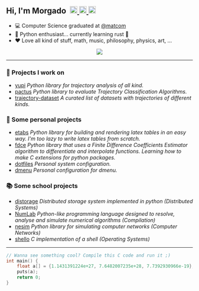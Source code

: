 <h2> Hi, I'm Morgado &#8203 &#8203
	<a href="https://t.me/morgado305">
		<img width="20px" src="https://simpleicons.now.sh/telegram/4c5861" />
	</a>
	<a href="https://twitter.com/morgado305">
		<img width="20px" src="https://simpleicons.now.sh/twitter/4c5861" />
	</a>
	<a href="https://stackoverflow.com/users/11915595/jorge-morgado">
		<img width="20px" src="https://simpleicons.now.sh/stackoverflow/4c5861" />
	</a>
</h3>

- 💻 Computer Science graduated at [@matcom](https://github.com/matcom)
- 🐍 Python enthusiast... currently learning rust 🦀 
- ❤️ Love all kind of stuff, math, music, philosophy, physics, art, ...

<p align="center">
    <a href="https://skillicons.dev">
        <img src="https://skillicons.dev/icons?i=python,linux,bash,neovim,flutter,dart,cs,unity" />
    </a>
</p>

---

### :construction_worker: Projects I work on

- [yupi](https://github.com/yupidevs/yupi) *Python library for trajectory analysis of all kind.*
- [pactus](https://github.com/yupidevs/pactus) *Python library to evaluate Trajectory Classification Algorithms.*
- [trajectory-dataset](https://github.com/yupidevs/trajectory-datasets) *A curated list of datasets with trajectories of different kinds.*

### :seedling: Some personal projects

- [etabs](https://github.com/jmorgadov/etabs) *Python library for building and rendering latex tables in an easy way. I'm too lazy to write latex tables from scratch.*
- [fdce](https://github.com/jmorgadov/fdce) *Python library that uses a Finite Difference Coefficients Estimator algorithm to differentiate and interpolate functions. Learning how to make C extensions for python packages.*
- [dotfiles](https://github.com/jmorgadov/dotfiles) *Personal system configuration.*
- [dmenu](https://github.com/jmorgadov/dmenu) *Personal configuration for dmenu.*

### :books: Some school projects

- [distorage](https://github.com/jmorgadov/distorage) *Distributed storage system implemented in python (Distributed Systems)*
- [NumLab](https://github.com/jmorgadov/NumLab) *Python-like programming language designed to resolve, analyse and simulate numerical algorithms (Compilation)*
- [nesim](https://github.com/jmorgadov/nesim) *Python library for simulating computer networks (Computer Networks)*
- [shello](https://github.com/jmorgadov/shello) *C implementation of a shell (Operating Systems)*

---

```c
// Wanna see something cool? Compile this C code and run it ;)
int main() {
    float a[] = {1.1431391224e+27, 7.6482007235e+28, 7.7392930966e-19};
    puts(a);
    return 0;
}
```
